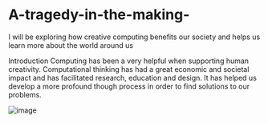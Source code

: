 # A-tragedy-in-the-making-
I will be exploring how creative computing benefits our society and helps us learn more about the world around us 

Introduction 
Computing has been a very helpful when supporting human creativity. Computational thinking has had a great economic and societal impact and has facilitated research, education and design. It has helped us develop a more profound though process in order to find solutions to our problems.

![image](https://user-images.githubusercontent.com/93553075/140455778-8c3e1e88-2f55-4293-8f97-5bc2530263cd.png)

